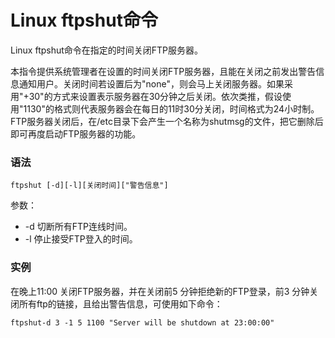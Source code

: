 # Linux ftpshut命令

Linux ftpshut命令在指定的时间关闭FTP服务器。

本指令提供系统管理者在设置的时间关闭FTP服务器，且能在关闭之前发出警告信息通知用户。关闭时间若设置后为"none"，则会马上关闭服务器。如果采用"+30"的方式来设置表示服务器在30分钟之后关闭。依次类推，假设使用"1130"的格式则代表服务器会在每日的11时30分关闭，时间格式为24小时制。FTP服务器关闭后，在/etc目录下会产生一个名称为shutmsg的文件，把它删除后即可再度启动FTP服务器的功能。

### 语法

    ftpshut [-d][-l][关闭时间]["警告信息"]

参数：

- -d   切断所有FTP连线时间。
- -l   停止接受FTP登入的时间。

### 实例

在晚上11:00 关闭FTP服务器，并在关闭前5 分钟拒绝新的FTP登录，前3 分钟关闭所有ftp的链接，且给出警告信息，可使用如下命令：

    ftpshut-d 3 -1 5 1100 "Server will be shutdown at 23:00:00" 
    